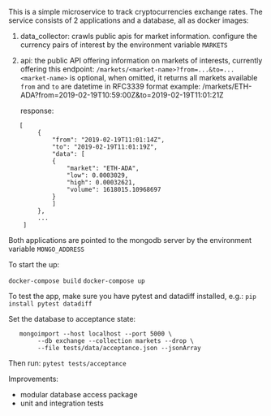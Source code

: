 This is a simple microservice to track cryptocurrencies exchange rates.
The service consists of 2 applications and a database, all as docker images:

1. data_collector: crawls public apis for market information.
   configure the currency pairs of interest by the environment variable `MARKETS`

2. api: the public API offering information on markets of interests, currently
   offering this endpoint:
   `/markets/<market-name>?from=...&to=...`
   `<market-name>` is optional, when omitted, it returns all markets available
   `from` and `to` are datetime in RFC3339 format
   example:
   /markets/ETH-ADA?from=2019-02-19T10:59:00Z&to=2019-02-19T11:01:21Z

   response:
```
   [
        {
            "from": "2019-02-19T11:01:14Z",
            "to": "2019-02-19T11:01:19Z",
            "data": [
            {
                "market": "ETH-ADA",
                "low": 0.0003029,
                "high": 0.00032621,
                "volume": 1618015.10968697
            }
            ]
        },
        ...
    ]
```


Both applications are pointed to the mongodb server by the environment variable `MONGO_ADDRESS`

To start the up:

`docker-compose build`
`docker-compose up`


To test the app, make sure you have pytest and datadiff installed, e.g.:
`pip install pytest datadiff`

Set the database to acceptance state:
```
   mongoimport --host localhost --port 5000 \
        --db exchange --collection markets --drop \
        --file tests/data/acceptance.json --jsonArray
```


Then run:
`pytest tests/acceptance`

Improvements:
- modular database access package
- unit and integration tests


